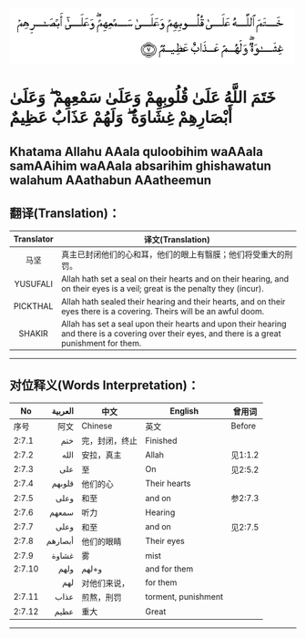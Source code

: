![002_007](images/002_007.gif)

#  خَتَمَ اللَّهُ عَلَىٰ قُلُوبِهِمْ وَعَلَىٰ سَمْعِهِمْ ۖ وَعَلَىٰ أَبْصَارِهِمْ غِشَاوَةٌ ۖ وَلَهُمْ عَذَابٌ عَظِيمٌ 

## Khatama Allahu AAala quloobihim waAAala samAAihim waAAala absarihim ghishawatun walahum AAathabun AAatheemun

## 翻译(Translation)：

| Translator | 译文(Translation)                                            |
|:----------:| ------------------------------------------------------------ |
| 马坚       | 真主已封闭他们的心和耳，他们的眼上有翳膜；他们将受重大的刑罚。 |
| YUSUFALI   | Allah hath set a seal on their hearts and on their hearing, and on their eyes is a veil; great is the penalty they (incur). |
| PICKTHAL   | Allah hath sealed their hearing and their hearts, and on their eyes there is a covering. Theirs will be an awful doom. |
| SHAKIR     | Allah has set a seal upon their hearts and upon their hearing and there is a covering over their eyes, and there is a great punishment for them. |

---

## 对位释义(Words Interpretation)：

| No    | العربية | 中文           | English  | 曾用词 |
| ----- | -------:| -------------- | -------- | ------ |
| 序号  | 阿文    | Chinese        | 英文     | Before |
| 2:7.1 | ختم     | 完，封闭，终止 | Finished |        |
|2:7.2 |	الله |	安拉，真主 |	Allah |	见1:1.2|
|2:7.3 |	على |	至 |	On |	见2:5.2|
|2:7.4 |	قلوبهم |	他们的心 |	Their hearts	|  |
|2:7.5 |	وعلى |	和至 |	and on |	参2:7.3|
|2:7.6 |	سمعهم |	听力 |	Hearing |	|
|2:7.7 |	وعلى |	和至 |	and on |	见2:7.5|
|2:7.8 |	أبصارهم |	他们的眼睛 |	Their eyes	|  |
|2:7.9 |	غشاوة |	雾 |	mist	|  |
|2:7.10 |	ولهم	 | و+لهم   |	and for them	|  |
|  |	لهم |	对他们来说， |	for them	|  |
|2:7.11 |	عذاب |	煎熬，刑罚 |	torment, punishment	|  |
|2:7.12 |	عظيم |	重大 |	Great	|  |

---
